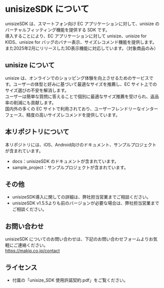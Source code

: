 # unisizeSDK について

unisizeSDK は、スマートフォン向け EC アプリケーションに対して、unisize のバーチャルフィッティング機能を提供する SDK です。  
導入することにより、EC アプリケーションに対して unisize、unisize for KIDS、unisize for バッグのバナー表示、サイズレコメンド機能を提供します。  
また2025年2月にリリースした3D表示機能に対応しています。（対象商品のみ）  
  
## unisize について

unisize は、オンラインでのショッピング体験を向上させるためのサービスです。ユーザーの体型と好みに基づいて最適なサイズを推薦し、EC サイト上でのサイズ選びの不安を解消します。  
ユーザーは簡単な質問に答えることで個別に最適なサイズ推薦を受けられ、返品率の削減にも貢献します。  
国内外の多くの EC サイトで利用されており、ユーザーフレンドリーなインターフェース、精度の高いサイズレコメンドを提供しています。  

## 本リポジトリについて

本リポジトリには、iOS、Android向けのドキュメント、サンプルプロジェクトが含まれています。

- docs：unisizeSDK のドキュメントが含まれています。
- sample_project：サンプルプロジェクトが含まれています。

## その他
- unisizeSDK導入に関しての詳細は、弊社担当営業までご相談ください。
- unisizeSDK v1.5.5よりも前のバージョンが必要な場合は、弊社担当営業までご相談ください。

## お問い合わせ
unisizeSDK についてのお問い合わせは、下記のお問い合わせフォームよりお気軽にご連絡ください。  
https://makip.co.jp/contact

## ライセンス
- 付属の「unisize_SDK 使用許諾契約.pdf」をご覧ください。

